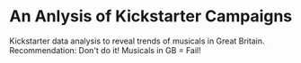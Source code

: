 # An Anlysis of Kickstarter Campaigns
Kickstarter data analysis to reveal trends of musicals in Great Britain.
Recommendation: Don't do it!  Musicals in GB = Fail!
